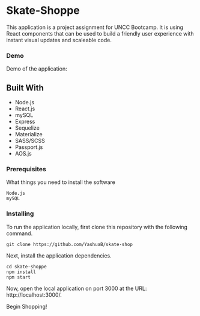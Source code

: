 # Skate-Shoppe
This application is a project assignment for UNCC Bootcamp. 
It is using React components that can be used to build a friendly user experience with instant visual updates and scaleable code.


### Demo

Demo of the application:

## Built With

* Node.js
* React.js
* mySQL
* Express
* Sequelize
* Materialize
* SASS/SCSS
* Passport.js
* AOS.js


### Prerequisites


What things you need to install the software

```
Node.js
mySQL
```

### Installing

To run the application locally, first clone this repository with the following command.
```
git clone https://github.com/YashuaB/skate-shop
```
Next, install the application dependencies.
```
cd skate-shoppe
npm install
npm start
```

Now, open the local application on port 3000 at the URL: http://localhost:3000/.

Begin Shopping!
